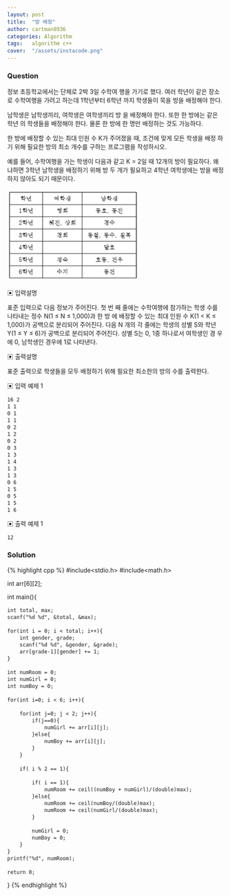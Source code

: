 ```yaml
---
layout: post
title:  "방 배정"
author: cartman8936
categories: Algorithm
tags:	algorithm c++
cover:  "/assets/instacode.png"
---
```


### Question
정보 초등학교에서는 단체로 2박 3일 수학여 행을 가기로 했다. 여러 학년이 같은 장소로 수학여행을 가려고 하는데 1학년부터 6학년 까지 학생들이 묵을 방을 배정해야 한다.

남학생은 남학생끼리, 여학생은 여학생끼리 방 을 배정해야 한다. 또한 한 방에는 같은 학년 의 학생들을 배정해야 한다. 물론 한 방에 한 명만 배정하는 것도 가능하다.

한 방에 배정할 수 있는 최대 인원 수 K가 주어졌을 때, 조건에 맞게 모든 학생을 배정 하기 위해 필요한 방의 최소 개수를 구하는 프로그램을 작성하시오.

예를 들어, 수학여행을 가는 학생이 다음과 같고 K = 2일 때 12개의 방이 필요하다. 왜 냐하면 3학년 남학생을 배정하기 위해 방 두 개가 필요하고 4학년 여학생에는 방을 배정 하지 
않아도 되기 때문이다.

  <img src="/assets/posts/2020-05-01-algorithm-class-assign.png" title="Explation image">

▣ 입력설명 

표준 입력으로 다음 정보가 주어진다. 첫 번 째 줄에는 수학여행에 참가하는 학생 수를 나타내는 정수 N(1 ≤ N ≤ 1,000)과 한 방 에 배정할 수 있는 최대 인원 수 K(1 < K ≤ 1,000)가 공백으로 분리되어 주어진다. 다음 N 개의 각 줄에는 학생의 성별 S와 학년 Y(1 ≤ Y ≤ 6)가 공백으로 분리되어 주어진다.
성별 S는 0, 1중 하나로서 여학생인 경 우에 0, 남학생인 경우에 1로 나타낸다. 

▣ 출력설명 

표준 출력으로 학생들을 모두 배정하기 위해 필요한 최소한의 방의 수를 출력한다.

▣ 입력 예제 1
```
16 2
1 1 
0 1 
1 1 
0 2 
1 2 
0 2 
0 3 
1 3 
1 4 
1 3 
1 3 
0 6 
1 5 
0 5 
1 5 
1 6

```

▣ 출력 예제 1
```
12

```

### Solution

{% highlight cpp %}
#include<stdio.h>
#include<math.h>

int arr[6][2];

int main(){
	
	int total, max;
	scanf("%d %d", &total, &max);
	
	for(int i = 0; i < total; i++){
		int gender, grade;
		scanf("%d %d", &gender, &grade);
		arr[grade-1][gender] += 1;
	}
	
	int numRoom = 0;
	int numGirl = 0;
	int numBoy = 0;

	for(int i=0; i < 6; i++){

		for(int j=0; j < 2; j++){
			if(j==0){
				numGirl += arr[i][j];				
			}else{
				numBoy += arr[i][j];	
			}
		}
		
		if( i % 2 == 1){
		
			if( i == 1){
				numRoom += ceil((numBoy + numGirl)/(double)max);
			}else{
				numRoom += ceil(numBoy/(double)max);
				numRoom += ceil(numGirl/(double)max);			
			}

			numGirl = 0;
			numBoy = 0;
		}
	}
	printf("%d", numRoom);
	
	return 0;
}
{% endhighlight %}


